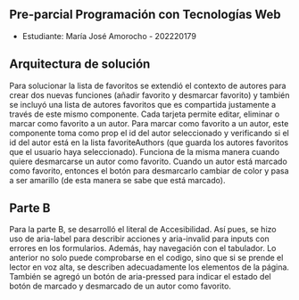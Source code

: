 ## Pre-parcial Programación con Tecnologías Web
- Estudiante: María José Amorocho - 202220179

## Arquitectura de solución

Para solucionar la lista de favoritos se extendió el contexto de autores para crear dos nuevas funciones (añadir favorito y desmarcar favorito) y también se incluyó una lista de autores favoritos que es compartida justamente a través de este mismo componente. Cada tarjeta permite editar, eliminar o marcar como favorito a un autor. Para marcar como favorito a un autor, este componente toma como prop el id del autor seleccionado y verificando si el id del autor está en la lista favoriteAuthors (que guarda los autores favoritos que el usuario haya seleccionado). Funciona de la misma manera cuando quiere desmarcarse un autor como favorito. Cuando un autor está marcado como favorito, entonces el botón para desmarcarlo cambiar de color y pasa a ser amarillo (de esta manera se sabe que está marcado).

## Parte B
Para la parte B, se desarrolló el literal de Accesibilidad. Así pues, se hizo uso de aria-label para describir acciones y aria-invalid para inputs con errores en los formularios. Además, hay navegación con el tabulador. Lo anterior no solo puede comprobarse en el codigo, sino que si se prende el lector en voz alta, se describen adecuadamente los elementos de la página. También se agregó un botón de aria-pressed para indicar el estado del botón de marcado y desmarcado de un autor como favorito. 